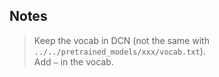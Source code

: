 ## Notes
> Keep the vocab in DCN (not the same with `../../pretrained_models/xxx/vocab.txt`).    
> Add `—` in the vocab.